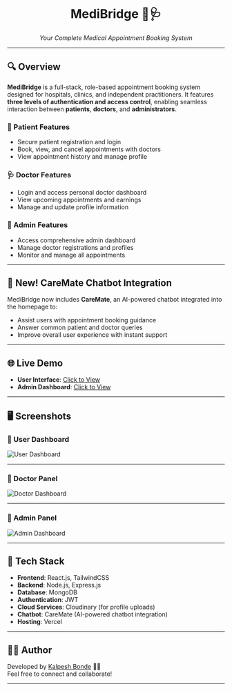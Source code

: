 <div align="center">

# **MediBridge** 🏥🩺  
_Your Complete Medical Appointment Booking System_

</div>

---

## 🔍 Overview

**MediBridge** is a full-stack, role-based appointment booking system designed for hospitals, clinics, and independent practitioners. It features **three levels of authentication and access control**, enabling seamless interaction between **patients**, **doctors**, and **administrators**.

### 👤 Patient Features
- Secure patient registration and login  
- Book, view, and cancel appointments with doctors  
- View appointment history and manage profile

### 🩺 Doctor Features
- Login and access personal doctor dashboard  
- View upcoming appointments and earnings  
- Manage and update profile information  

### 🎯 Admin Features
- Access comprehensive admin dashboard  
- Manage doctor registrations and profiles  
- Monitor and manage all appointments

---

## 🤖 New! CareMate Chatbot Integration

MediBridge now includes **CareMate**, an AI-powered chatbot integrated into the homepage to:
- Assist users with appointment booking guidance  
- Answer common patient and doctor queries  
- Improve overall user experience with instant support

---

## 🌐 Live Demo

- **User Interface**: [Click to View](https://prescripto-frontend-lovat.vercel.app)  
- **Admin Dashboard**: [Click to View](https://prescripto-admin-beta.vercel.app)

---

## 🖥️ Screenshots

### 🔹 User Dashboard
<img src="" alt="User Dashboard" />

---

### 🔹 Doctor Panel
<img src="" alt="Doctor Dashboard" />

---

### 🔹 Admin Panel
<img src="" alt="Admin Dashboard" />

---

## 🚀 Tech Stack

- **Frontend**: React.js, TailwindCSS  
- **Backend**: Node.js, Express.js  
- **Database**: MongoDB  
- **Authentication**: JWT  
- **Cloud Services**: Cloudinary (for profile uploads)  
- **Chatbot**: CareMate (AI-powered chatbot integration)  
- **Hosting**: Vercel

---

## 🧑‍💻 Author

Developed by [Kalpesh Bonde](https://github.com/Kalpeshbonde) 👨‍💻  
Feel free to connect and collaborate!

---
